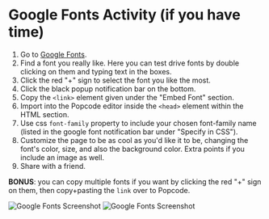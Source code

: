 Google Fonts Activity (if you have time)
===

1. Go to [Google Fonts](https://fonts.google.com/).
2. Find a font you really like. Here you can test drive fonts by double clicking on them and typing text in the boxes.
3. Click the red "+" sign to select the font you like the most.
4. Click the black popup notification bar on the bottom.
5. Copy the `<link>` element given under the "Embed Font" section.
6. Import into the Popcode editor inside the `<head>` element within the HTML section.
7. Use css `font-family` property to include your chosen font-family name (listed in the google font notification bar under "Specify in CSS").
8. Customize the page to be as cool as you'd like it to be, changing the font's color, size, and also the background color. Extra points if you include an image as well.
9. Share with a friend.

**BONUS**: you can copy multiple fonts if you want by clicking the red "+" sign on them, then copy+pasting the `link` over to Popcode.

![Google Fonts Screenshot](http://i.imgur.com/KJ3P8QX.png)
![Google Fonts Screenshot](http://i.imgur.com/OTRerSd.png)
